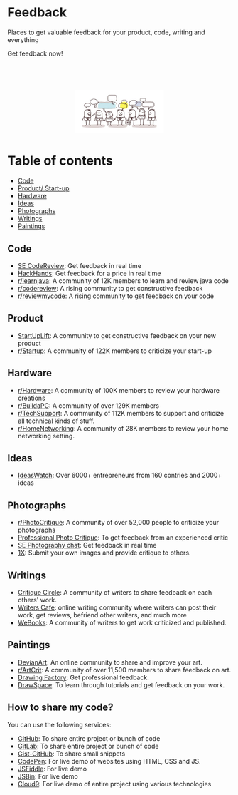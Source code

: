 # Feedback
Places to get valuable feedback for your product, code, writing and everything

Get feedback now! 
<h1 align="center">
	<br>
	<img width="200" src="https://github.com/AdiChat/Feedback/blob/master/assets/logo.jpg" alt="be happy">
	<br>
</h1>

# Table of contents

* [Code](#code)
* [Product/ Start-up](#product)
* [Hardware](#hardware)
* [Ideas](#ideas)
* [Photographs](#photographs)
* [Writings](#writings)
* [Paintings](#paintings)

## Code

* [SE CodeReview](https://codereview.stackexchange.com/): Get feedback in real time
* [HackHands](https://hackhands.com/): Get feedback for a price in real time
* [r/learnjava](https://www.reddit.com/r/learnjava/): A community of 12K members to learn and review java code
* [r/codereview](https://www.reddit.com/r/codereview/): A rising community to get constructive feedback
* [r/reviewmycode](https://www.reddit.com/r/reviewmycode/): A rising community to get feedback on your code

## Product

* [StartUpLift](http://startuplift.com/): A community to get constructive feedback on your new product
* [r/Startup](https://www.reddit.com/r/startups/): A community of 122K members to criticize your start-up

## Hardware

* [r/Hardware](https://www.reddit.com/r/hardware/): A community of 100K members to review your hardware creations
* [r/BuildaPC](https://www.reddit.com/r/buildapc/): A community of over 129K members 
* [r/TechSupport](https://www.reddit.com/r/techsupport/): A community of 112K members to support and criticize all technical kinds of stuff. 
* [r/HomeNetworking](https://www.reddit.com/r/HomeNetworking/): A community of 28K members to review your home networking setting. 

## Ideas

* [IdeasWatch](http://www.ideaswatch.com/): Over 6000+ entrepreneurs from 160 contries and 2000+ ideas

## Photographs

* [r/PhotoCritique](https://www.reddit.com/r/photocritique/): A community of over 52,000 people to criticize your photographs
* [Professional Photo Critique](http://www.professionalphotocritique.org/): To get feedback from an experienced critic
* [SE Photography chat](https://chat.stackexchange.com/rooms/14/photography-chat): Get feedback in real time
* [1X](https://1x.com/critique/): Submit your own images and provide critique to others.

## Writings

* [Critique Circle](https://www.critiquecircle.com/): A community of writers to share feedback on each others' work.
* [Writers Cafe](http://www.writerscafe.org/): online writing community where writers can post their work, get reviews, befriend other writers, and much more
* [WeBooks](http://www.webook.com/): A community of writers to get work criticized and published.

## Paintings

* [DevianArt](http://www.deviantart.com/): An online community to share and improve your art.
* [r/ArtCrit](https://www.reddit.com/r/ArtCrit/): A community of over 11,500 members to share feedback on art.
* [Drawing Factory](http://www.drawing-factory.com/drawing-feedback/): Get professional feedback.
* [DrawSpace](https://www.drawspace.com/): To learn through tutorials and get feedback on your work.

## How to share my code?

You can use the following services:

* [GitHub](https://github.com): To share entire project or bunch of code
* [GitLab](https://about.gitlab.com/): To share entire project or bunch of code
* [Gist-GitHub](https://gist.github.com/): To share small snippets
* [CodePen](https://codepen.io/): For live demo of websites using HTML, CSS and JS.
* [JSFiddle](https://jsfiddle.net/): For live demo
* [JSBin](https://jsbin.com/): For live demo
* [Cloud9](https://c9.io/): For live demo of entire project using various technologies

